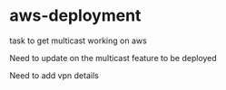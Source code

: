 # aws-deployment
task to get multicast working on aws

Need to update on the multicast feature to be deployed

Need to add vpn details

